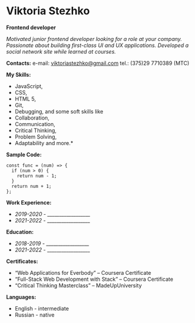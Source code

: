 # Viktoria Stezhko


**Frontend developer**

*Motivated junior frontend developer looking for a role at your company. Passionate about building first-class UI and UX applications. Developed a social network site while learned at courses.*

**Contacts:**
e-mail: viktoriastezhko@gmail.com
tel.: (375)29 7710389 (MTC)


__My Skills:__ 

*  JavaScript, 
*  CSS, 
* HTML 5, 
* Git, 
* Debugging,
and some soft skills like 
* Collaboration,
* Communication, 
* Critical Thinking, 
* Problem Solving,
* Adaptability and more.*


__Sample Code:__ 
```
const func = (num) => {  
  if (num > 0) {  
    return num - 1;  
  }
  return num + 1;  
};  
```
__Work Experience:__ 

* _2019-2020_ - __________________
* _2021-2022_ - __________________

__Education:__ 

* _2018-2019_ - __________________
* _2021-2022_ - __________________


__Certificates:__ 

  *  “Web Applications for Everbody” – Coursera Certificate
  *  “Full-Stack Web Development with Stack” – Coursera Certificate
  *  “Critical Thinking Masterclass” – MadeUpUniversity

__Languages:__ 

* English - intermediate
* Russian - native
